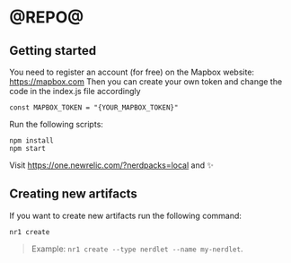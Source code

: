 # @REPO@

## Getting started

You need to register an account (for free) on the Mapbox website: https://mapbox.com
Then you can create your own token and change the code in the index.js file accordingly

```
const MAPBOX_TOKEN = "{YOUR_MAPBOX_TOKEN}"

```


Run the following scripts:

```
npm install
npm start
```

Visit https://one.newrelic.com/?nerdpacks=local and :sparkles:

## Creating new artifacts

If you want to create new artifacts run the following command:

```
nr1 create
```

> Example: `nr1 create --type nerdlet --name my-nerdlet`.
